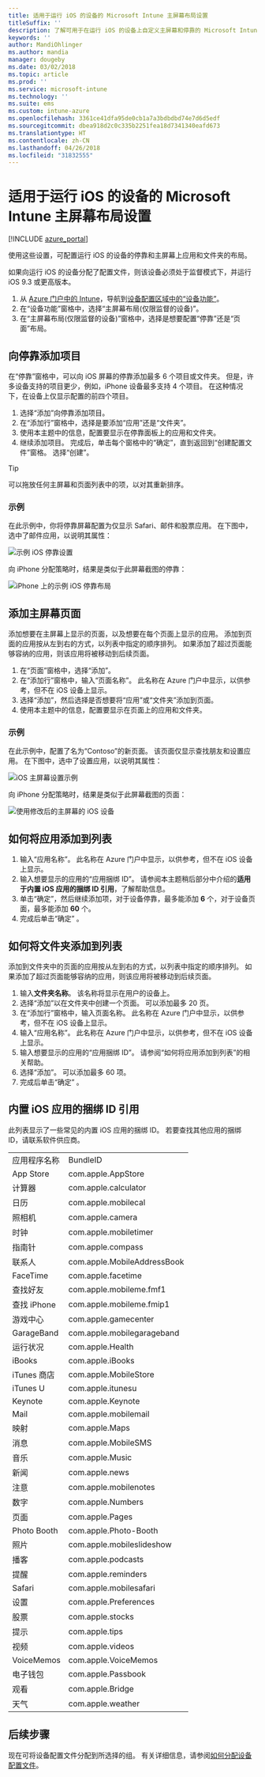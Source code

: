 ```yaml
---
title: 适用于运行 iOS 的设备的 Microsoft Intune 主屏幕布局设置
titleSuffix: ''
description: 了解可用于在运行 iOS 的设备上自定义主屏幕和停靠的 Microsoft Intune 设置。
keywords: ''
author: MandiOhlinger
ms.author: mandia
manager: dougeby
ms.date: 03/02/2018
ms.topic: article
ms.prod: ''
ms.service: microsoft-intune
ms.technology: ''
ms.suite: ems
ms.custom: intune-azure
ms.openlocfilehash: 3361ce41dfa95de0cb1a7a3bdbdbd74e7d6d5edf
ms.sourcegitcommit: dbea918d2c0c335b2251fea18d7341340eafd673
ms.translationtype: HT
ms.contentlocale: zh-CN
ms.lasthandoff: 04/26/2018
ms.locfileid: "31832555"
---
```

# <a name="microsoft-intune-home-screen-layout-settings-for-devices-running-ios"></a>适用于运行 iOS 的设备的 Microsoft Intune 主屏幕布局设置

[!INCLUDE [azure_portal](./includes/azure_portal.md)]

使用这些设置，可配置运行 iOS 的设备的停靠和主屏幕上应用和文件夹的布局。

如果向运行 iOS 的设备分配了配置文件，则该设备必须处于监督模式下，并运行 iOS 9.3 或更高版本。

1. 从 [Azure 门户中的 Intune](https://portal.azure.com)，导航到[设备配置区域中的“设备功能”](device-features-configure.md)。
2. 在“设备功能”窗格中，选择“主屏幕布局(仅限监督的设备)”。
3. 在“主屏幕布局(仅限监督的设备)”窗格中，选择是想要配置“停靠”还是“页面”布局。

## <a name="add-items-to-the-dock"></a>向停靠添加项目

在“停靠”窗格中，可以向 iOS 屏幕的停靠添加最多 6 个项目或文件夹。 但是，许多设备支持的项目更少，例如，iPhone 设备最多支持 4 个项目。 在这种情况下，在设备上仅显示配置的前四个项目。

1. 选择“添加”向停靠添加项目。
2. 在“添加行”窗格中，选择是要添加“应用”还是“文件夹”。
3. 使用本主题中的信息，配置要显示在停靠面板上的应用和文件夹。
4. 继续添加项目。 完成后，单击每个窗格中的“确定”，直到返回到“创建配置文件”窗格。 选择“创建”。

>[!TIP]
> 可以拖放任何主屏幕和页面列表中的项，以对其重新排序。

### <a name="example"></a>示例

在此示例中，你将停靠屏幕配置为仅显示 Safari、邮件和股票应用。 在下图中，选中了邮件应用，以说明其属性：

![示例 iOS 停靠设置](./media/FfFiUcP.png)

向 iPhone 分配策略时，结果是类似于此屏幕截图的停靠：

![iPhone 上的示例 iOS 停靠布局](./media/bAgCe8F.png)

## <a name="add-home-screen-pages"></a>添加主屏幕页面

添加想要在主屏幕上显示的页面，以及想要在每个页面上显示的应用。 添加到页面的应用按从左到右的方式，以列表中指定的顺序排列。 如果添加了超过页面能够容纳的应用，则该应用将被移动到后续页面。

1. 在“页面”窗格中，选择“添加”。
2. 在“添加行”窗格中，输入“页面名称”。 此名称在 Azure 门户中显示，以供参考，但不在 iOS 设备上显示。
3. 选择“添加”，然后选择是否想要将“应用”或“文件夹”添加到页面。
4. 使用本主题中的信息，配置要显示在页面上的应用和文件夹。

### <a name="example"></a>示例

在此示例中，配置了名为“Contoso”的新页面。 该页面仅显示查找朋友和设置应用。 在下图中，选中了设置应用，以说明其属性：

![iOS 主屏幕设置示例](./media/Jc2OxyX.png)

向 iPhone 分配策略时，结果是类似于此屏幕截图的页面：

![使用修改后的主屏幕的 iOS 设备](./media/Bd37PHa.png)

## <a name="how-to-add-an-app-to-the-list"></a>如何将应用添加到列表

1. 输入“应用名称”。 此名称在 Azure 门户中显示，以供参考，但不在 iOS 设备上显示。
2. 输入想要显示的应用的“应用捆绑 ID”。 请参阅本主题稍后部分中介绍的**适用于内置 iOS 应用的捆绑 ID 引用**，了解帮助信息。
3. 单击“确定”，然后继续添加项，对于设备停靠，最多能添加 **6** 个，对于设备页面，最多能添加 **60** 个。
4. 完成后单击“确定” 。

## <a name="how-to-add-a-folder-to-the-list"></a>如何将文件夹添加到列表

添加到文件夹中的页面的应用按从左到右的方式，以列表中指定的顺序排列。 如果添加了超过页面能够容纳的应用，则该应用将被移动到后续页面。

1. 输入**文件夹名称**。 该名称将显示在用户的设备上。
2. 选择“添加”以在文件夹中创建一个页面。 可以添加最多 20 页。
3. 在“添加行”窗格中，输入页面名称。 此名称在 Azure 门户中显示，以供参考，但不在 iOS 设备上显示。
3. 输入“应用名称”。 此名称在 Azure 门户中显示，以供参考，但不在 iOS 设备上显示。
2. 输入想要显示的应用的“应用捆绑 ID”。 请参阅“如何将应用添加到列表”的相关帮助。
3. 选择“添加”。 可以添加最多 60 项。
4. 完成后单击“确定” 。


## <a name="bundle-id-reference-for-built-in-ios-apps"></a>内置 iOS 应用的捆绑 ID 引用

此列表显示了一些常见的内置 iOS 应用的捆绑 ID。 若要查找其他应用的捆绑 ID，请联系软件供应商。

|||
|-|-|
|应用程序名称|BundleID|
|App Store|com.apple.AppStore|
|计算器|com.apple.calculator|
|日历|com.apple.mobilecal|
|照相机|com.apple.camera|
|时钟|com.apple.mobiletimer|
|指南针|com.apple.compass|
|联系人|com.apple.MobileAddressBook|
|FaceTime|com.apple.facetime|
|查找好友|com.apple.mobileme.fmf1|
|查找 iPhone|com.apple.mobileme.fmip1|
|游戏中心|com.apple.gamecenter|
|GarageBand|com.apple.mobilegarageband|
|运行状况|com.apple.Health|
|iBooks|com.apple.iBooks|
|iTunes 商店|com.apple.MobileStore|
|iTunes U|com.apple.itunesu|
|Keynote|com.apple.Keynote|
|Mail|com.apple.mobilemail|
|映射|com.apple.Maps|
|消息|com.apple.MobileSMS|
|音乐|com.apple.Music|
|新闻|com.apple.news|
|注意|com.apple.mobilenotes|
|数字|com.apple.Numbers|
|页面|com.apple.Pages|
|Photo Booth|com.apple.Photo-Booth|
|照片|com.apple.mobileslideshow|
|播客|com.apple.podcasts|
|提醒|com.apple.reminders|
|Safari|com.apple.mobilesafari|
|设置|com.apple.Preferences|
|股票|com.apple.stocks|
|提示|com.apple.tips|
|视频|com.apple.videos|
|VoiceMemos|com.apple.VoiceMemos|
|电子钱包|com.apple.Passbook|
|观看|com.apple.Bridge|
|天气|com.apple.weather|


## <a name="next-steps"></a>后续步骤

现在可将设备配置文件分配到所选择的组。 有关详细信息，请参阅[如何分配设备配置文件](device-profile-assign.md)。
